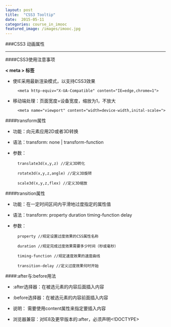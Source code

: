 ```yaml
---
layout: post
title:  "CSS3 Tooltip"
date:  2015-05-11
categories: course_in_imooc
featured_image: /images/imooc.jpg
---
```


###CSS3 动画属性

---

####CSS3使用注意事项

**< meta > 标签**

- 使IE采用最新渲染模式，以支持CSS3效果


        <meta http-equiv="X-UA-Compatible" content="IE=edge,chrome=1">


- 移动端处理：页面宽度=设备宽度，缩放为1，不放大


        <meta name="viewport" content="width=device-width,inital-scale=">


####transform属性

- 功能：向元素应用2D或者3D转换

- 语法：transform: none | transform-function 

- 参数：

        translate3d(x,y,z) //定义3D转化
    
        rotate3d(x,y,z,angle) //定义3D旋转
    
        scale3d(x,y,z,flex) //定义3D缩放

####transition属性

- 功能：在一定时间区间内平滑地过度指定的属性值

- 语法：transform: property duration timing-function delay 

- 参数：

        property //规定设置过度效果的CSS属性名称
    
        duration //规定完成过度效果需要多少时间（秒或毫秒）
    
        timing-function //规定速度效果的速度曲线

        transition-delay //定义过度效果何时开始

####:after与:before用法

- :after选择器：在被选元素的内容后面插入内容

- :before选择器：在被选元素的内容前面插入内容

- 说明： 需要使用content属性来指定要插入内容 

- 浏览器兼容：对IE8及更早版本的:after，必须声明<!DOCTYPE>